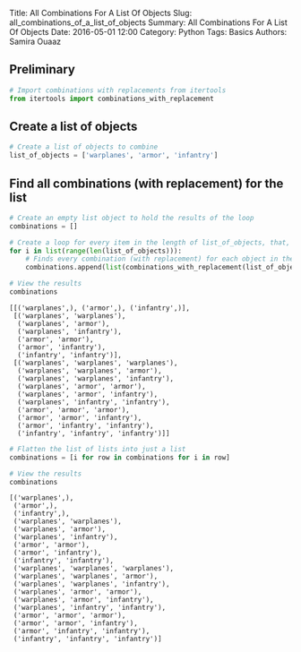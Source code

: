 Title: All Combinations For A List Of Objects
Slug: all_combinations_of_a_list_of_objects
Summary: All Combinations For A List Of Objects
Date: 2016-05-01 12:00
Category: Python
Tags: Basics
Authors: Samira Ouaaz



## Preliminary


```python
# Import combinations with replacements from itertools
from itertools import combinations_with_replacement
```

## Create a list of objects


```python
# Create a list of objects to combine
list_of_objects = ['warplanes', 'armor', 'infantry']
```

## Find all combinations (with replacement) for the list


```python
# Create an empty list object to hold the results of the loop
combinations = []

# Create a loop for every item in the length of list_of_objects, that,
for i in list(range(len(list_of_objects))):
    # Finds every combination (with replacement) for each object in the list
    combinations.append(list(combinations_with_replacement(list_of_objects, i+1)))

# View the results
combinations
```




    [[('warplanes',), ('armor',), ('infantry',)],
     [('warplanes', 'warplanes'),
      ('warplanes', 'armor'),
      ('warplanes', 'infantry'),
      ('armor', 'armor'),
      ('armor', 'infantry'),
      ('infantry', 'infantry')],
     [('warplanes', 'warplanes', 'warplanes'),
      ('warplanes', 'warplanes', 'armor'),
      ('warplanes', 'warplanes', 'infantry'),
      ('warplanes', 'armor', 'armor'),
      ('warplanes', 'armor', 'infantry'),
      ('warplanes', 'infantry', 'infantry'),
      ('armor', 'armor', 'armor'),
      ('armor', 'armor', 'infantry'),
      ('armor', 'infantry', 'infantry'),
      ('infantry', 'infantry', 'infantry')]]




```python
# Flatten the list of lists into just a list
combinations = [i for row in combinations for i in row]

# View the results
combinations
```




    [('warplanes',),
     ('armor',),
     ('infantry',),
     ('warplanes', 'warplanes'),
     ('warplanes', 'armor'),
     ('warplanes', 'infantry'),
     ('armor', 'armor'),
     ('armor', 'infantry'),
     ('infantry', 'infantry'),
     ('warplanes', 'warplanes', 'warplanes'),
     ('warplanes', 'warplanes', 'armor'),
     ('warplanes', 'warplanes', 'infantry'),
     ('warplanes', 'armor', 'armor'),
     ('warplanes', 'armor', 'infantry'),
     ('warplanes', 'infantry', 'infantry'),
     ('armor', 'armor', 'armor'),
     ('armor', 'armor', 'infantry'),
     ('armor', 'infantry', 'infantry'),
     ('infantry', 'infantry', 'infantry')]
